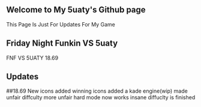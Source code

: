 ## Welcome to My 5uaty's Github page

This Page Is Just For Updates For My Game

## Friday Night Funkin VS 5uaty 
FNF VS 5UATY 18.69

## Updates

##18.69
New icons
added winning icons
added a kade engine(wip)
made unfair diffculty more unfair
hard mode now works
insane diffuclty is finished
